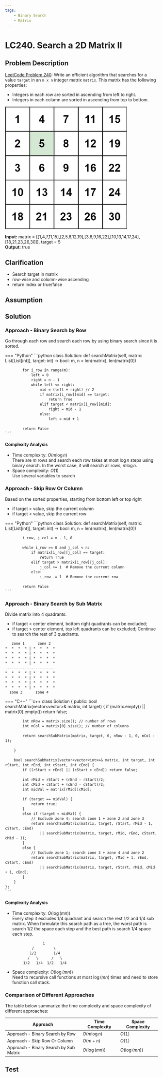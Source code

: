 ```yaml
---
tags:
    - Binary Search
    - Matrix
---
```


# LC240. Search a 2D Matrix II
## Problem Description
[LeetCode Problem 240](https://leetcode.com/problems/search-a-2d-matrix-ii/): Write an efficient algorithm that searches for a value `target` in an `m x n` integer matrix `matrix`. This matrix has the following properties:

- Integers in each row are sorted in ascending from left to right.
- Integers in each column are sorted in ascending from top to bottom.

![](assets/searchgrid2.jpg)

**Input:** matrix = [[1,4,7,11,15],[2,5,8,12,19],[3,6,9,16,22],[10,13,14,17,24],[18,21,23,26,30]], target = 5  
**Output:** true  

## Clarification
- Search target in matrix
- row-wise and column-wise ascending
- return index or true/false

## Assumption

## Solution
### Approach - Binary Search by Row
Go through each row and search each row by using binary search since it is sorted.

=== "Python"
    ```python
    class Solution:
        def searchMatrix(self, matrix: List[List[int]], target: int) -> bool:
            m, n = len(matrix), len(matrix[0])

            for i_row in range(m):
                left = 0
                right = n - 1
                while left <= right:
                    mid = (left + right) // 2
                    if matrix[i_row][mid] == target:
                        return True
                    elif target < matrix[i_row][mid]:
                        right = mid - 1
                    else:
                        left = mid + 1

            return False
    ```

#### Complexity Analysis
* Time complexity: $O(m \log n)$  
	There are $m$ rows and search each row takes at most $\log n$ steps using binary search. In the worst case, it will search all rows, $m \log n$.
* Space complexity: $O(1)$  
	Use several variables to search

### Approach - Skip Row Or Column
Based on the sorted properties, starting from bottom left or top right

- if target > value, skip the current column
- if target < value, skip the current row

=== "Python"
    ```python
    class Solution:
        def searchMatrix(self, matrix: List[List[int]], target: int) -> bool:
            m, n = len(matrix), len(matrix[0])

            i_row, j_col = m - 1, 0

            while i_row >= 0 and j_col < n:
                if matrix[i_row][j_col] == target:
                    return True
                elif target > matrix[i_row][j_col]:
                    j_col += 1  # Remove the current column
                else:
                    i_row -= 1  # Remove the current row

            return False
    ```

### Approach - Binary Search by Sub Matrix
Divide matrix into 4 quadrants:

- if target < center element, bottom right quadrants can be excluded; 
- if target > center element, top left quadrants can be excluded;
Continue to search the rest of 3 quadrants.

```
   zone 1      zone 2
*  *  *  * | *  *  *  *
*  *  *  * | *  *  *  *
*  *  *  * | *  *  *  *
*  *  *  * | *  *  *  *
-----------------------
*  *  *  * | *  *  *  *
*  *  *  * | *  *  *  *
*  *  *  * | *  *  *  *
*  *  *  * | *  *  *  *
  zone 3      zone 4
```

=== "C++"
    ```c++
    class Solution {
    public:
        bool searchMatrix(vector<vector<int>>& matrix, int target) {
            if (matrix.empty() || matrix[0].empty()) return false;

            int nRow = matrix.size(); // number of rows
            int nCol = matrix[0].size(); // number of columns

            return searchSubMatrix(matrix, target, 0, nRow - 1, 0, nCol - 1);

        }

        bool searchSubMatrix(vector<vector<int>>& matrix, int target, int rStart, int rEnd, int cStart, int cEnd) {
            if ((rStart > rEnd) || (cStart > cEnd)) return false;

            int rMid = rStart + (rEnd - rStart)/2;
            int cMid = cStart + (cEnd - cStart)/2;
            int midVal = matrix[rMid][cMid];

            if (target == midVal) {
                return true;
            }
            else if (target < midVal) {
                // Exclude zone 4; search zone 1 + zone 2 and zone 3
                return searchSubMatrix(matrix, target, rStart, rMid - 1, cStart, cEnd) 
                    || searchSubMatrix(matrix, target, rMid, rEnd, cStart, cMid - 1);
            }
            else {
                // Exclude zone 1; search zone 3 + zone 4 and zone 2
                return searchSubMatrix(matrix, target, rMid + 1, rEnd, cStart, cEnd)
                    || searchSubMatrix(matrix, target, rStart, rMid, cMid + 1, cEnd);
            }
        }
    };
    ```

#### Complexity Analysis
* Time complexity: $O(\log (mn))$  
	Every step it excludes $1/4$ quadrant and search the rest $1/2$ and $1/4$ sub matrix. 
    When formulate this search path as a tree, the worst path is search $1/2$ the space each step and the best path is search $1/4$ space each step.

    ```
                  1
             /         \
            1/2        1/4
           /   \      /   \
         1/2   1/4  1/2   1/4
    ```
* Space complexity: $O(\log (mn))$  
	Need to recursive call functions at most $\log (mn)$ times and need to store function call stack.

### Comparison of Different Approaches
The table below summarize the time complexity and space complexity of different approaches:

Approach 	 | Time Complexity 	| Space Complexity  
------------ | --------------- 	| ----------------
Approach - Binary Search by Row |  $O(m \log n)$ 	   	   	| $O(1)$ | 
Approach - Skip Row Or Column |  $O(m + n)$      		| $O(1)$  |
Approach - Binary Search by Sub Matrix | $O(\log (mn))$ | $O(\log (mn))$ |

## Test